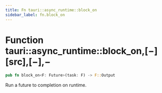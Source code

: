 ```yaml
---
title: Fn tauri::async_runtime::block_on
sidebar_label: fn.block_on
---
```


# Function tauri::async_runtime::block_on,\[−]\[src],\[−],−

```rs
pub fn block_on<F: Future>(task: F) -> F::Output
```

Run a future to completion on runtime.
